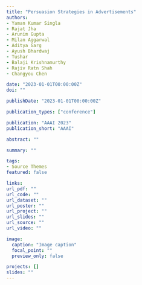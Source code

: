 ```yaml
---
title: "Persuasion Strategies in Advertisements"
authors:
- Yaman Kumar Singla
- Rajat Jha
- Arunim Gupta
- Milan Aggarwal
- Aditya Garg
- Ayush Bhardwaj
- Tushar
- Balaji Krishnamurthy
- Rajiv Ratn Shah
- Changyou Chen

date: "2023-01-01T00:00:00Z"
doi: ""

publishDate: "2023-01-01T00:00:00Z"

publication_types: ["conference"]

publication: "AAAI 2023"
publication_short: "AAAI"

abstract: ""

summary: ""

tags:
- Source Themes
featured: false

links:
url_pdf: ""
url_code: ""
url_dataset: ""
url_poster: ""
url_project: ""
url_slides: ""
url_source: ""
url_video: ""

image:
  caption: "Image caption"
  focal_point: ""
  preview_only: false

projects: []
slides: ""
---
```

